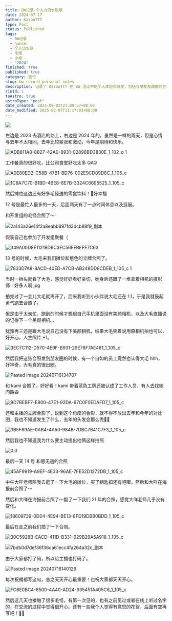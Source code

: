 ```yaml
---
title: BW记录-个人向流水账版
date: 2024-07-17
author: KazooTTT
type: Post
status: Published
tags:
  - BW记录
  - hanser
  - 个人流水账
  - 毛怪
  - 小缘
  - "2024"
finished: true
published: true
category: 旅行
slug: bw-record-personal-notes
description: 记录了 KazooTTT 在 BW 活动中的个人体验和感受，包括与朋友和偶像的合照、工作餐和摊位的点滴。
rinId: 1
toAstro: true
astroType: "post"
date_created: 2024-09-03T21:00:57+08:00
date_modified: 2025-02-07T11:17:03+08:00
---
```


![](https://pictures.kazoottt.top/2024/07/20240717-BW2024.png)

左边是 2023 去酒店的路上，右边是 2024 年的，虽然是一样的雨天，但是心情与去年不太相同，去年比较紧张和激动，今年是期待和快乐。

![ADB811A8-8827-42A0-8931-02898BD3830E_1_102_o 1](https://pictures.kazoottt.top/2024/07/20240717-ADB811A8-8827-42A0-8931-02898BD3830E_1_102_o%201.jpeg)

工作餐真的很好吃，比公司食堂好吃太多 QAQ

![A0E80ED2-C58B-47B1-BD76-002E9CD09D8C_1_105_c](https://pictures.kazoottt.top/2024/07/20240717-A0E80ED2-C58B-47B1-BD76-002E9CD09D8C_1_105_c.jpeg)

![1C8A7C70-B1BD-4BE8-8E7B-3324C6695525_1_105_c](https://pictures.kazoottt.top/2024/07/20240717-1C8A7C70-B1BD-4BE8-8E7B-3324C6695525_1_105_c.jpeg)

然后摊位这边还有好多毛怪送的零食饮料！🙏好幸福

12 号是最忙人最多的一天，后面两天有了一点时间休息以及逛展。

和开发组的毛怪合照了～

![2a143a26e14f2a8eabb897fd3dcb88f9_副本](https://pictures.kazoottt.top/2024/07/20240717-2a143a26e14f2a8eabb897fd3dcb88f9_%E5%89%AF%E6%9C%AC.png)

假装自己也参加了开发组聚餐（

![349A00D8F1121BD6C3FC56FEBEFF7C63](https://pictures.kazoottt.top/2024/07/20240717-349A00D8F1121BD6C3FC56FEBEFF7C63.jpg)

13 号的时候，大毛来我们摊位和憨色的立牌合照了。

![7833D7A8-8ACD-40ED-A7CB-AB248DD8CDEB_1_105_c 1](https://pictures.kazoottt.top/2024/07/20240717-7833D7A8-8ACD-40ED-A7CB-AB248DD8CDEB_1_105_c%201.jpeg)

当时一抬头就看了大毛，感觉好好看好亲切，她身后还跟了一堆拿着相机的摄影师！好多人啊.jpg

拍完过了一会儿大毛就离开了，后来我听到小伙伴说大毛还在 1.1，于是我就鼓起勇气跑去合照了。

但是由于太匆忙，跑到的时候才想起自己手机里面没有美颜相机，以及大毛直播说的记得下一个美颜相机...

犹豫再三还是跟大毛说自己没有下美颜相机，结果大毛笑着说用原相机拍也可以，好开心，人生照片 +1。

![3EC7C112-D570-4E9F-B931-29E78F7AE481_1_105_c](https://pictures.kazoottt.top/2024/07/20240717-3EC7C112-D570-4E9F-B931-29E78F7AE481_1_105_c.jpeg)

然后我把这张合照发到朋友圈的时候，有一个自如的员工竟然也认得大毛 hhh，好神奇，大毛真的很出圈。

![Pasted image 20240716134707](https://pictures.kazoottt.top/2024/07/20240717-Pasted%20image%2020240716134707.png)

和 kami 合照了，好好看！kami 带着蓝色工牌还被认成了工作人员，有人去找她问路😆

![9D7BEBF7-E800-47E1-92DA-67C0F0EDAFD7_1_105_c](https://pictures.kazoottt.top/2024/07/20240717-9D7BEBF7-E800-47E1-92DA-67C0F0EDAFD7_1_105_c.jpeg)

还和主播的立牌合影了，说到这个角度的合影，就不得不放出去年和今年的对比图，我也不知道发生了什么，去年的头发会那么秃🙇‍♀️

![3B5F69AE-0AB4-4A50-984B-7DBC7B41C7F3_1_105_c](https://pictures.kazoottt.top/2024/07/20240717-3B5F69AE-0AB4-4A50-984B-7DBC7B41C7F3_1_105_c.jpeg)

然后我也不知道我为什么要主动提出他俩这样拍照

![0.0](https://pictures.kazoottt.top/2024/07/20240717-0.0.png)

最后一天 14 号 和思无道的合照

![45AF9919-A9EF-4E33-96AE-7FE52D1272DB_1_105_c](https://pictures.kazoottt.top/2024/07/20240717-45AF9919-A9EF-4E33-96AE-7FE52D1272DB_1_105_c.jpeg)

中午大咩老师陪我去逛了一下大毛的摊位，买了钥匙扣还有吧唧。然后和大咩在海报前合照了～

然后和大咩在海报前合照了～翻了一下我们 21 年的合照，感觉大咩老师几乎没有变化。

![18609739-0D04-4E94-BE13-8FD19DBB0BDD_1_105_c](https://pictures.kazoottt.top/2024/07/20240717-18609739-0D04-4E94-BE13-8FD19DBB0BDD_1_105_c.jpeg)

最后在走之前我们拍了一下合照。

![30C5928B-EACD-411D-B331-929B29A5A918_1_105_c](https://pictures.kazoottt.top/2024/07/20240717-30C5928B-EACD-411D-B331-929B29A5A918_1_105_c.jpg)

![7bdb0d7def36f36ca61ecc4fa264a32c_副本](https://pictures.kazoottt.top/2024/07/20240717-7bdb0d7def36f36ca61ecc4fa264a32c_%E5%89%AF%E6%9C%AC.png)

由于大家都打了码，所以给主播也打码了。

![Pasted image 20240716140129](https://pictures.kazoottt.top/2024/07/20240717-Pasted%20image%2020240716140129.png)

每次祝福都写这句，总之天天开心最重要！也祝大家都天天开心。

![FC6E0BC4-8500-4A40-AD24-935451A405C6_1_105_c](https://pictures.kazoottt.top/2024/07/20240717-FC6E0BC4-8500-4A40-AD24-935451A405C6_1_105_c.jpeg)

然后这几天也接触了很多毛怪，有第一次见的，也有之前见过或者在线上听过名字的，在交流的过程中觉得很开心。还有一些我个人觉得有意思的花絮，后面有空再写吧！🙇‍♀️
